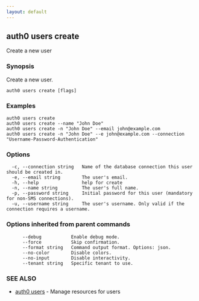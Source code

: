 ```yaml
---
layout: default
---
```

## auth0 users create

Create a new user

### Synopsis

Create a new user.

```
auth0 users create [flags]
```

### Examples

```
auth0 users create 
auth0 users create --name "John Doe" 
auth0 users create -n "John Doe" --email john@example.com
auth0 users create -n "John Doe" --e john@example.com --connection "Username-Password-Authentication"
```

### Options

```
  -c, --connection string   Name of the database connection this user should be created in.
  -e, --email string        The user's email.
  -h, --help                help for create
  -n, --name string         The user's full name.
  -p, --password string     Initial password for this user (mandatory for non-SMS connections).
  -u, --username string     The user's username. Only valid if the connection requires a username.
```

### Options inherited from parent commands

```
      --debug           Enable debug mode.
      --force           Skip confirmation.
      --format string   Command output format. Options: json.
      --no-color        Disable colors.
      --no-input        Disable interactivity.
      --tenant string   Specific tenant to use.
```

### SEE ALSO

* [auth0 users](auth0_users.md)	 - Manage resources for users

